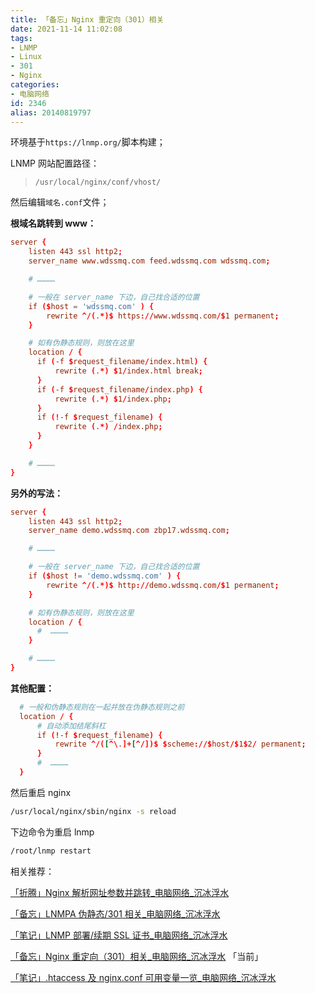 ```yaml
---
title: 「备忘」Nginx 重定向（301）相关
date: 2021-11-14 11:02:08
tags:
- LNMP
- Linux
- 301
- Nginx
categories:
- 电脑网络
id: 2346
alias: 20140819797
---
```


环境基于`https://lnmp.org/`脚本构建；

<!--more-->

LNMP 网站配置路径：

> `/usr/local/nginx/conf/vhost/`

然后编辑`域名.conf`文件；

**根域名跳转到 www：**

```conf
server {
    listen 443 ssl http2;
    server_name www.wdssmq.com feed.wdssmq.com wdssmq.com;

    # …………

    # 一般在 server_name 下边，自己找合适的位置
    if ($host = 'wdssmq.com' ) {
        rewrite ^/(.*)$ https://www.wdssmq.com/$1 permanent;
    }

    # 如有伪静态规则，则放在这里
    location / {
      if (-f $request_filename/index.html) {
          rewrite (.*) $1/index.html break;
      }
      if (-f $request_filename/index.php) {
          rewrite (.*) $1/index.php;
      }
      if (!-f $request_filename) {
          rewrite (.*) /index.php;
      }
    }

    # …………
}

```

**另外的写法：**

```conf
server {
    listen 443 ssl http2;
    server_name demo.wdssmq.com zbp17.wdssmq.com;

    # …………

    # 一般在 server_name 下边，自己找合适的位置
    if ($host != 'demo.wdssmq.com' ) {
        rewrite ^/(.*)$ http://demo.wdssmq.com/$1 permanent;
    }

    # 如有伪静态规则，则放在这里
    location / {
      #  …………
    }

    # …………
}

```

**其他配置：**

```conf
  # 一般和伪静态规则在一起并放在伪静态规则之前
  location / {
      # 自动添加结尾斜杠
      if (!-f $request_filename) {
          rewrite ^/([^\.]+[^/])$ $scheme://$host/$1$2/ permanent;
      }
      #  …………
  }

```

然后重启 nginx

```bash
/usr/local/nginx/sbin/nginx -s reload

```

下边命令为重启 lnmp

```bash
/root/lnmp restart

```

相关推荐：

[「折腾」Nginx 解析网址参数并跳转\_电脑网络\_沉冰浮水](https://www.wdssmq.com/post/20201107566.html "「折腾」Nginx 解析网址参数并跳转\_电脑网络\_沉冰浮水")

[「备忘」LNMPA 伪静态/301 相关\_电脑网络\_沉冰浮水](https://www.wdssmq.com/post/20181007103.html "「备忘」LNMPA 伪静态/301 相关\_电脑网络\_沉冰浮水")

[「笔记」LNMP 部署/续期 SSL 证书\_电脑网络\_沉冰浮水](https://www.wdssmq.com/post/20200129996.html "「笔记」LNMP 部署/续期 SSL 证书\_电脑网络\_沉冰浮水")

[「备忘」Nginx 重定向（301）相关\_电脑网络\_沉冰浮水](https://www.wdssmq.com/post/20140819797.html "「备忘」Nginx 重定向（301）相关\_电脑网络\_沉冰浮水") 「当前」

[「笔记」.htaccess 及 nginx.conf 可用变量一览\_电脑网络\_沉冰浮水](https://www.wdssmq.com/post/20220301043.html "「笔记」.htaccess 及 nginx.conf 可用变量一览\_电脑网络\_沉冰浮水")

<!--2346-->
